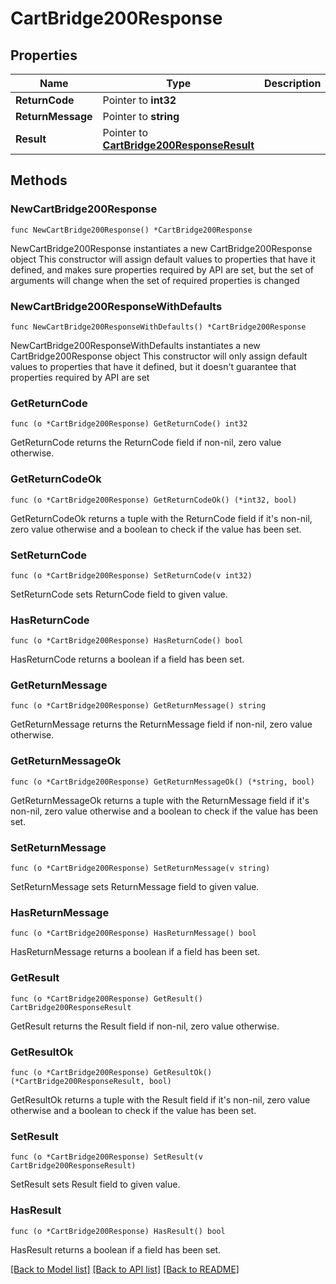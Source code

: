# CartBridge200Response

## Properties

Name | Type | Description | Notes
------------ | ------------- | ------------- | -------------
**ReturnCode** | Pointer to **int32** |  | [optional] 
**ReturnMessage** | Pointer to **string** |  | [optional] 
**Result** | Pointer to [**CartBridge200ResponseResult**](CartBridge200ResponseResult.md) |  | [optional] 

## Methods

### NewCartBridge200Response

`func NewCartBridge200Response() *CartBridge200Response`

NewCartBridge200Response instantiates a new CartBridge200Response object
This constructor will assign default values to properties that have it defined,
and makes sure properties required by API are set, but the set of arguments
will change when the set of required properties is changed

### NewCartBridge200ResponseWithDefaults

`func NewCartBridge200ResponseWithDefaults() *CartBridge200Response`

NewCartBridge200ResponseWithDefaults instantiates a new CartBridge200Response object
This constructor will only assign default values to properties that have it defined,
but it doesn't guarantee that properties required by API are set

### GetReturnCode

`func (o *CartBridge200Response) GetReturnCode() int32`

GetReturnCode returns the ReturnCode field if non-nil, zero value otherwise.

### GetReturnCodeOk

`func (o *CartBridge200Response) GetReturnCodeOk() (*int32, bool)`

GetReturnCodeOk returns a tuple with the ReturnCode field if it's non-nil, zero value otherwise
and a boolean to check if the value has been set.

### SetReturnCode

`func (o *CartBridge200Response) SetReturnCode(v int32)`

SetReturnCode sets ReturnCode field to given value.

### HasReturnCode

`func (o *CartBridge200Response) HasReturnCode() bool`

HasReturnCode returns a boolean if a field has been set.

### GetReturnMessage

`func (o *CartBridge200Response) GetReturnMessage() string`

GetReturnMessage returns the ReturnMessage field if non-nil, zero value otherwise.

### GetReturnMessageOk

`func (o *CartBridge200Response) GetReturnMessageOk() (*string, bool)`

GetReturnMessageOk returns a tuple with the ReturnMessage field if it's non-nil, zero value otherwise
and a boolean to check if the value has been set.

### SetReturnMessage

`func (o *CartBridge200Response) SetReturnMessage(v string)`

SetReturnMessage sets ReturnMessage field to given value.

### HasReturnMessage

`func (o *CartBridge200Response) HasReturnMessage() bool`

HasReturnMessage returns a boolean if a field has been set.

### GetResult

`func (o *CartBridge200Response) GetResult() CartBridge200ResponseResult`

GetResult returns the Result field if non-nil, zero value otherwise.

### GetResultOk

`func (o *CartBridge200Response) GetResultOk() (*CartBridge200ResponseResult, bool)`

GetResultOk returns a tuple with the Result field if it's non-nil, zero value otherwise
and a boolean to check if the value has been set.

### SetResult

`func (o *CartBridge200Response) SetResult(v CartBridge200ResponseResult)`

SetResult sets Result field to given value.

### HasResult

`func (o *CartBridge200Response) HasResult() bool`

HasResult returns a boolean if a field has been set.


[[Back to Model list]](../README.md#documentation-for-models) [[Back to API list]](../README.md#documentation-for-api-endpoints) [[Back to README]](../README.md)


